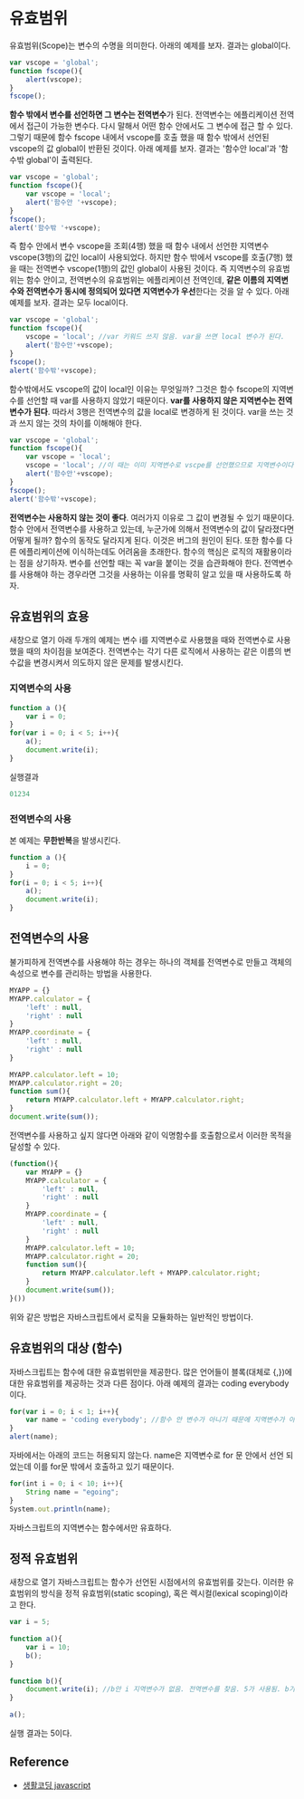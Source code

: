 # 유효범위

유효범위(Scope)는 변수의 수명을 의미한다. 아래의 예제를 보자. 결과는 global이다.

```js
var vscope = 'global';
function fscope(){
    alert(vscope);
}
fscope();
```
**함수 밖에서 변수를 선언하면 그 변수는 전역변수**가 된다. 전역변수는 에플리케이션 전역에서 접근이 가능한 변수다. 다시 말해서 어떤 함수 안에서도 그 변수에 접근 할 수 있다. 그렇기 때문에 함수 fscope 내에서 vscope를 호출 했을 때 함수 밖에서 선언된 vscope의 값 global이 반환된 것이다. 아래 예제를 보자. 결과는 '함수안 local'과 '함수밖 global'이 출력된다.

```js
var vscope = 'global';
function fscope(){
    var vscope = 'local';
    alert('함수안 '+vscope);
}
fscope();
alert('함수밖 '+vscope);
```
즉 함수 안에서 변수 vscope을 조회(4행) 했을 때 함수 내에서 선언한 지역변수 vscope(3행)의 값인 local이 사용되었다. 하지만 함수 밖에서 vscope를 호출(7행) 했을 때는 전역변수 vscope(1행)의 값인 global이 사용된 것이다. 즉 지역변수의 유효범위는 함수 안이고, 전역변수의 유효범위는 에플리케이션 전역인데, **같은 이름의 지역변수와 전역변수가 동시에 정의되어 있다면 지역변수가 우선**한다는 것을 알 수 있다. 아래 예제를 보자. 결과는 모두 local이다.

```js
var vscope = 'global';
function fscope(){
    vscope = 'local'; //var 키워드 쓰지 않음. var을 쓰면 local 변수가 된다.
    alert('함수안'+vscope);
}
fscope();
alert('함수밖'+vscope);
```
함수밖에서도 vscope의 값이 local인 이유는 무엇일까? 그것은 함수 fscope의 지역변수를 선언할 때 var를 사용하지 않았기 때문이다. **var를 사용하지 않은 지역변수는 전역변수가 된다**. 따라서 3행은 전역변수의 값을 local로 변경하게 된 것이다. var을 쓰는 것과 쓰지 않는 것의 차이를 이해해야 한다.
```js
var vscope = 'global';
function fscope(){
    var vscope = 'local'; 
    vscope = 'local'; //이 때는 이미 지역변수로 vscpe를 선언했으므로 지역변수이다.
    alert('함수안'+vscope);
}
fscope();
alert('함수밖'+vscope);
```
**전역변수는 사용하지 않는 것이 좋다**. 여러가지 이유로 그 값이 변경될 수 있기 때문이다. 함수 안에서 전역변수를 사용하고 있는데, 누군가에 의해서 전역변수의 값이 달라졌다면 어떻게 될까? 함수의 동작도 달라지게 된다. 이것은 버그의 원인이 된다. 또한 함수를 다른 에플리케이션에 이식하는데도 어려움을 초래한다. 함수의 핵심은 로직의 재활용이라는 점을 상기하자. 변수를 선언할 때는 꼭 var을 붙이는 것을 습관화해야 한다. 전역변수를 사용해야 하는 경우라면 그것을 사용하는 이유를 명확히 알고 있을 때 사용하도록 하자.

## 유효범위의 효용
새창으로 열기
아래 두개의 예제는 변수 i를 지역변수로 사용했을 때와 전역변수로 사용했을 때의 차이점을 보여준다. 전역변수는 각기 다른 로직에서 사용하는 같은 이름의 변수값을 변경시켜서 의도하지 않은 문제를 발생시킨다.

### 지역변수의 사용
```js
function a (){
    var i = 0;
}
for(var i = 0; i < 5; i++){
    a();
    document.write(i);
}
```
 실행결과
```js
01234
```

### 전역변수의 사용
본 예제는 **무한반복**을 발생시킨다. 
```js
function a (){
    i = 0;
}
for(i = 0; i < 5; i++){
    a();
    document.write(i);
}
```

## 전역변수의 사용
불가피하게 전역변수를 사용해야 하는 경우는 하나의 객체를 전역변수로 만들고 객체의 속성으로 변수를 관리하는 방법을 사용한다.

```js
MYAPP = {}
MYAPP.calculator = {
    'left' : null,
    'right' : null
}
MYAPP.coordinate = {
    'left' : null,
    'right' : null
}
 
MYAPP.calculator.left = 10;
MYAPP.calculator.right = 20;
function sum(){
    return MYAPP.calculator.left + MYAPP.calculator.right;
}
document.write(sum());
```
전역변수를 사용하고 싶지 않다면 아래와 같이 익명함수를 호출함으로서 이러한 목적을 달성할 수 있다.
```js
(function(){
    var MYAPP = {}
    MYAPP.calculator = {
        'left' : null,
        'right' : null
    }
    MYAPP.coordinate = {
        'left' : null,
        'right' : null
    }
    MYAPP.calculator.left = 10;
    MYAPP.calculator.right = 20;
    function sum(){
        return MYAPP.calculator.left + MYAPP.calculator.right;
    }
    document.write(sum());
}())
```
위와 같은 방법은 자바스크립트에서 로직을 모듈화하는 일반적인 방법이다. 

## 유효범위의 대상 (함수)

자바스크립트는 함수에 대한 유효범위만을 제공한다. 많은 언어들이 블록(대체로 {,})에 대한 유효범위를 제공하는 것과 다른 점이다. 아래 예제의 결과는 coding everybody이다.
```js
for(var i = 0; i < 1; i++){
    var name = 'coding everybody'; //함수 안 변수가 아니기 때문에 지역변수가 아니다.
}
alert(name);
```
자바에서는 아래의 코드는 허용되지 않는다. name은 지역변수로 for 문 안에서 선언 되었는데 이를 for문 밖에서 호출하고 있기 때문이다.

```js
for(int i = 0; i < 10; i++){
    String name = "egoing";
}
System.out.println(name);
```
자바스크립트의 지역변수는 함수에서만 유효하다.

## 정적 유효범위
새창으로 열기
자바스크립트는 함수가 선언된 시점에서의 유효범위를 갖는다. 이러한 유효범위의 방식을 정적 유효범위(static scoping), 혹은 렉시컬(lexical scoping)이라고 한다. 

```js
var i = 5;
 
function a(){
    var i = 10;
    b();
}
 
function b(){
    document.write(i); //b안 i 지역변수가 없음. 전역변수를 찾음. 5가 사용됨. b가 선언된 시점에서 찾음. 사용될 때 찾는 것이 아니다. 정적 유효범위
}
 
a();
```
실행 결과는 5이다.

## Reference
* [생활코딩 javascript](https://opentutorials.org/course/743/6495)